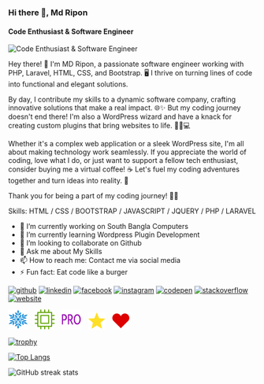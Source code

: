 ### Hi there 👋, Md Ripon
#### Code Enthusiast & Software Engineer
![Code Enthusiast & Software Engineer](https://cdn.buymeacoffee.com/uploads/cover_images/2023/12/FPcpxFgNMLgBqSz2Jb2KmM3qCqf1ZhYmY4YaIw73.png)

Hey there! 👋 I'm MD Ripon, a passionate software engineer working with PHP, Laravel, HTML, CSS, and Bootstrap. 🖥️ I thrive on turning lines of code into functional and elegant solutions.

By day, I contribute my skills to a dynamic software company, crafting innovative solutions that make a real impact. 🌐✨ But my coding journey doesn't end there! I'm also a WordPress wizard and have a knack for creating custom plugins that bring websites to life. 🧙‍♂️💻

Whether it's a complex web application or a sleek WordPress site, I'm all about making technology work seamlessly. If you appreciate the world of coding, love what I do, or just want to support a fellow tech enthusiast, consider buying me a virtual coffee! ☕️ Let's fuel my coding adventures together and turn ideas into reality. 🚀

Thank you for being a part of my coding journey! 🙌✨

Skills: HTML / CSS / BOOTSTRAP / JAVASCRIPT / JQUERY / PHP / LARAVEL 

- 🔭 I’m currently working on South Bangla Computers 
- 🌱 I’m currently learning Wordpress Plugin Development 
- 👯 I’m looking to collaborate on Github 
- 💬 Ask me about My Skills 
- 📫 How to reach me: Contact me via social media 
- ⚡ Fun fact: Eat code like a burger 


[<img src='https://cdn.jsdelivr.net/npm/simple-icons@3.0.1/icons/github.svg' alt='github' height='40'>](https://github.com/ripon181)  [<img src='https://cdn.jsdelivr.net/npm/simple-icons@3.0.1/icons/linkedin.svg' alt='linkedin' height='40'>](https://www.linkedin.com/in/mdripon/)  [<img src='https://cdn.jsdelivr.net/npm/simple-icons@3.0.1/icons/facebook.svg' alt='facebook' height='40'>](https://www.facebook.com/rownokripon)  [<img src='https://cdn.jsdelivr.net/npm/simple-icons@3.0.1/icons/instagram.svg' alt='instagram' height='40'>](https://www.instagram.com/rownokripon/)  [<img src='https://cdn.jsdelivr.net/npm/simple-icons@3.0.1/icons/codepen.svg' alt='codepen' height='40'>](https://codepen.io/ripon181)  [<img src='https://cdn.jsdelivr.net/npm/simple-icons@3.0.1/icons/stackoverflow.svg' alt='stackoverflow' height='40'>](https://stackoverflow.com/users/rownok-ripon)  [<img src='https://cdn.jsdelivr.net/npm/simple-icons@3.0.1/icons/icloud.svg' alt='website' height='40'>](https://mdripon.netlify.com/)  

<a href='https://archiveprogram.github.com/'><img src='https://raw.githubusercontent.com/acervenky/animated-github-badges/master/assets/acbadge.gif' width='40' height='40'></a> <a href='https://docs.github.com/en/developers'><img src='https://raw.githubusercontent.com/acervenky/animated-github-badges/master/assets/devbadge.gif' width='40' height='40'></a> <a href='https://github.com/pricing'><img src='https://raw.githubusercontent.com/acervenky/animated-github-badges/master/assets/pro.gif' width='40' height='40'></a> <a href='https://stars.github.com/'><img src='https://raw.githubusercontent.com/acervenky/animated-github-badges/master/assets/starbadge.gif' width='35' height='35'></a> <a href='https://docs.github.com/en/github/supporting-the-open-source-community-with-github-sponsors'><img src='https://raw.githubusercontent.com/acervenky/animated-github-badges/master/assets/sponsorbadge.gif' width='35' height='35'></a> 

[![trophy](https://github-profile-trophy.vercel.app/?username=ripon181)](https://github.com/ryo-ma/github-profile-trophy)

[![Top Langs](https://github-readme-stats.vercel.app/api/top-langs/?username=ripon181)](https://github.com/anuraghazra/github-readme-stats)

![GitHub streak stats](https://streak-stats.demolab.com/?user=ripon181)  


